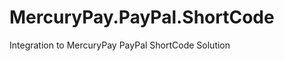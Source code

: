 MercuryPay.PayPal.ShortCode
===========================

Integration to MercuryPay PayPal ShortCode Solution
